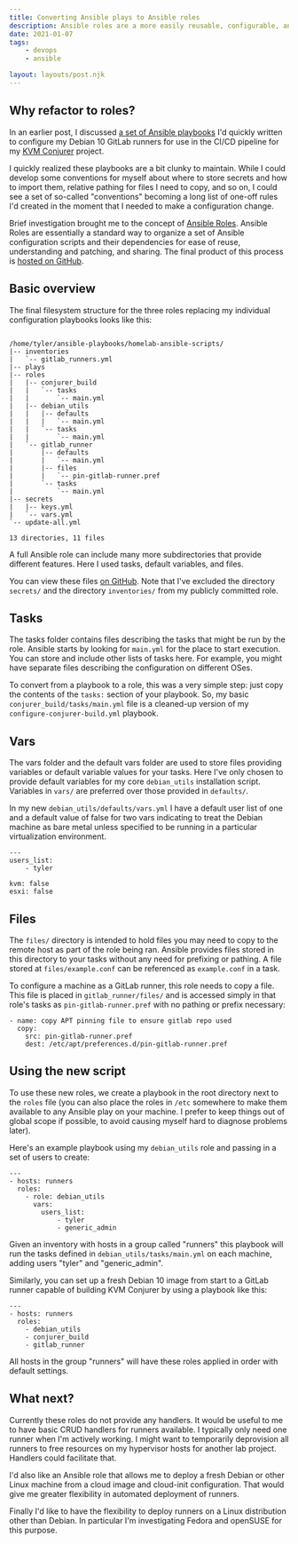 ```yaml
---
title: Converting Ansible plays to Ansible roles
description: Ansible roles are a more easily reusable, configurable, and composable way to package Ansible configuration scripts.
date: 2021-01-07
tags:
    - devops
    - ansible

layout: layouts/post.njk
---
```

## Why refactor to roles?

In an earlier post, I discussed [a set of Ansible playbooks](https://github.com/tydar/ansible-gitlab-scripts) I'd quickly written to configure my Debian 10 GitLab runners for use in the CI/CD pipeline for my [KVM Conjurer](https://github.com/tydar/kvm-conjurer) project.

I quickly realized these playbooks are a bit clunky to maintain. While I could develop some conventions for myself about where to store secrets and how to import them, relative pathing for files I need to copy, and so on, I could see a set of so-called "conventions" becoming a long list of one-off rules I'd created in the moment that I needed to make a configuration change.

Brief investigation brought me to the concept of [Ansible Roles](https://docs.ansible.com/ansible/latest/user_guide/playbooks_reuse_roles.html). Ansible Roles are essentially a standard way to organize a set of Ansible configuration scripts and their dependencies for ease of reuse, understanding and patching, and sharing. The final product of this process is [hosted on GitHub](https://github.com/tydar/gitlab-ansible-role).

## Basic overview

The final filesystem structure for the three roles replacing my individual configuration playbooks looks like this:

```

/home/tyler/ansible-playbooks/homelab-ansible-scripts/
|-- inventories
|   `-- gitlab_runners.yml
|-- plays
|-- roles
|   |-- conjurer_build
|   |   `-- tasks
|   |       `-- main.yml
|   |-- debian_utils
|   |   |-- defaults
|   |   |   `-- main.yml
|   |   `-- tasks
|   |       `-- main.yml
|   `-- gitlab_runner
|       |-- defaults
|       |   `-- main.yml
|       |-- files
|       |   `-- pin-gitlab-runner.pref
|       `-- tasks
|           `-- main.yml
|-- secrets
|   |-- keys.yml
|   `-- vars.yml
`-- update-all.yml

13 directories, 11 files
```

A full Ansible role can include many more subdirectories that provide different features. Here I used tasks, default variables, and files.

You can view these files [on GitHub](https://github.com/tydar/gitlab-ansible-role). Note that I've excluded the directory `secrets/` and the directory `inventories/` from my publicly committed role.

## Tasks

The tasks folder contains files describing the tasks that might be run by the role. Ansible starts by looking for `main.yml` for the place to start execution. You can store and include other lists of tasks here. For example, you might have separate files describing the configuration on different OSes.

To convert from a playbook to a role, this was a very simple step: just copy the contents of the `tasks:` section of your playbook. So, my basic `conjurer_build/tasks/main.yml` file is a cleaned-up version of my `configure-conjurer-build.yml` playbook.

## Vars

The vars folder and the default vars folder are used to store files providing variables or default variable values for your tasks. Here I've only chosen to provide default variables for my core `debian_utils` installation script. Variables in `vars/` are preferred over those provided in `defaults/`.

In my new `debian_utils/defaults/vars.yml` I have a default user list of one and a default value of false for two vars indicating to treat the Debian machine as bare metal unless specified to be running in a particular virtualization environment.

```
---
users_list:
    - tyler

kvm: false
esxi: false
```

## Files

The `files/` directory is intended to hold files you may need to copy to the remote host as part of the role being ran. Ansible provides files stored in this directory to your tasks without any need for prefixing or pathing. A file stored at `files/example.conf` can be referenced as `example.conf` in a task.

To configure a machine as a GitLab runner, this role needs to copy a file. This file is placed in `gitlab_runner/files/` and is accessed simply in that role's tasks as `pin-gitlab-runner.pref` with no pathing or prefix necessary:

```
- name: copy APT pinning file to ensure gitlab repo used
  copy:
    src: pin-gitlab-runner.pref
    dest: /etc/apt/preferences.d/pin-gitlab-runner.pref
```

## Using the new script

To use these new roles, we create a playbook in the root directory next to the `roles` file (you can also place the roles in `/etc` somewhere to make them available to any Ansible play on your machine. I prefer to keep things out of global scope if possible, to avoid causing myself hard to diagnose problems later).

Here's an example playbook using my `debian_utils` role and passing in a set of users to create:

```
---
- hosts: runners
  roles:
    - role: debian_utils
      vars:
        users_list:
            - tyler
            - generic_admin
```

Given an inventory with hosts in a group called "runners" this playbook will run the tasks defined in `debian_utils/tasks/main.yml` on each machine, adding users "tyler" and "generic_admin".

Similarly, you can set up a fresh Debian 10 image from start to a GitLab runner capable of building KVM Conjurer by using a playbook like this:

```
---
- hosts: runners
  roles:
    - debian_utils
    - conjurer_build
    - gitlab_runner
```

All hosts in the group "runners" will have these roles applied in order with default settings.

## What next?

Currently these roles do not provide any handlers. It would be useful to me to have basic CRUD handlers for runners available. I typically only need one runner when I'm actively working. I might want to temporarily deprovision all runners to free resources on my hypervisor hosts for another lab project. Handlers could facilitate that.

I'd also like an Ansible role that allows me to deploy a fresh Debian or other Linux machine from a cloud image and cloud-init configuration. That would give me greater flexibility in automated deployment of runners.

Finally I'd like to have the flexibility to deploy runners on a Linux distribution other than Debian. In particular I'm investigating Fedora and openSUSE for this purpose.
